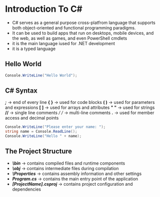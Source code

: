 # Introduction To C#

- C# serves as a general purpose cross-platfrom language that supports both object-oriented and functional programming paradigms.
- It can be used to build apps that run on desktops, mobile devices, and the web, as well as games, and even PowerShell cmdlets
- it is the main language iused for .NET development
- it is a typed language


## Hello World

```cs
Console.WriteLine("Hello World");
```

## C# Syntax

***;*** -> end of every line
**{ }** -> used for code blocks
**( )** -> used for parameters and expressions
**[ ]** -> used for arrays and attributes
**" "** -> used for strings
**//** -> single line comments
**/* */** -> multi-line comments
**.** -> used for member access and decimal points

```cs
Console.WriteLine("Please enter your name: ");
string name = Console.ReadLine();
Console.WriteLine("Hello " + name);
```

## The Project Structure

- ***\bin*** -> contains compiled files and runtime components
- ***\obj*** -> contains intermediate files during compilation
- ***\Properties*** -> contains assembly information and other settings
- ***Program.cs*** -> contains the main entry point of the application
- ***[ProjectName].csproj*** -> contains project configuration and dependencies


